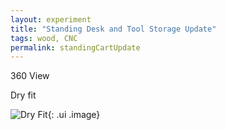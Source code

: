 ```yaml
---
layout: experiment 
title: "Standing Desk and Tool Storage Update" 
tags: wood, CNC 
permalink: standingCartUpdate
---
```


360 View


Dry fit

![Dry Fit](https://farm1.staticflickr.com/426/30992334754_b89a569b32_b.jpg "dry"){: .ui .image}


